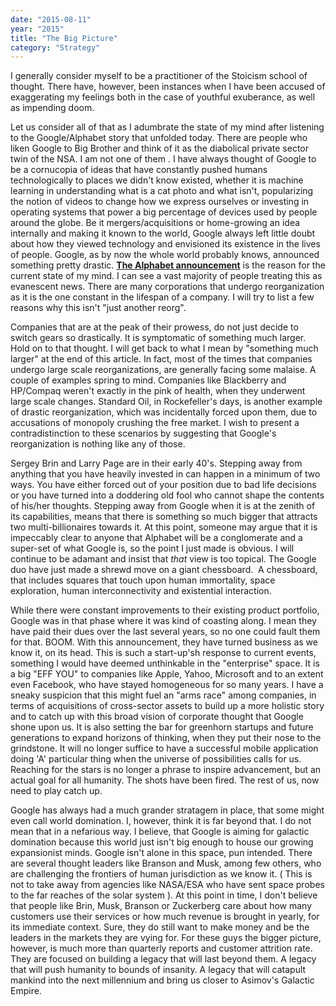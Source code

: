 ```yaml
---
date: "2015-08-11"
year: "2015"
title: "The Big Picture"
category: "Strategy"
---
```

I generally consider myself to be a practitioner of the Stoicism school of thought. There have, however, been instances when I have been accused of exaggerating my feelings both in the case of youthful exuberance, as well as impending doom.

Let us consider all of that as I adumbrate the state of my mind after listening to the Google/Alphabet story that unfolded today. There are people who liken Google to Big Brother and think of it as the diabolical private sector twin of the NSA. I am not one of them . I have always thought of Google to be a cornucopia of ideas that have constantly pushed humans technologically to places we didn't know existed, whether it is machine learning in understanding what is a cat photo and what isn't, popularizing the notion of videos to change how we express ourselves or investing in operating systems that power a big percentage of devices used by people around the globe. Be it mergers/acquisitions or home-growing an idea internally and making it known to the world, Google always left little doubt about how they viewed technology and envisioned its existence in the lives of people.
Google, as by now the whole world probably knows, announced something pretty drastic. <a href="https://abc.xyz/" target="_blank">**The Alphabet announcement**</a> is the reason for the current state of my mind. I can see a vast majority of people treating this as evanescent news. There are many corporations that undergo reorganization as it is the one constant in the lifespan of a company. I will try to list a few reasons why this isn't "just another reorg".

Companies that are at the peak of their prowess, do not just decide to switch gears so drastically. It is symptomatic of something much larger. Hold on to that thought. I will get back to what I mean by "something much larger" at the end of this article. In fact, most of the times that companies undergo large scale reorganizations, are generally facing some malaise. A couple of examples spring to mind. Companies like Blackberry and HP/Compaq weren't exactly in the pink of health, when they underwent large scale changes. Standard Oil, in Rockefeller's days, is another example of drastic reorganization, which was incidentally forced upon them, due to accusations of monopoly crushing the free market. I wish to present a contradistinction to these scenarios by suggesting that Google's reorganization is nothing like any of those.

Sergey Brin and Larry Page are in their early 40's. Stepping away from anything that you have heavily invested in can happen in a minimum of two ways. You have either forced out of your position due to bad life decisions or you have turned into a doddering old fool who cannot shape the contents of his/her thoughts. Stepping away from Google when it is at the zenith of its capabilities, means that there is something so much bigger that attracts two multi-billionaires towards it. At this point, someone may argue that it is impeccably clear to anyone that Alphabet will be a conglomerate and a super-set of what Google is, so the point I just made is obvious. I will continue to be adamant and insist that <i>that</i> view is too topical. The Google duo have just made a shrewd move on a giant chessboard.  A chessboard, that includes squares that touch upon human immortality, space exploration, human interconnectivity and existential interaction.

While there were constant improvements to their existing product portfolio, Google was in that phase where it was kind of coasting along. I mean they have paid their dues over the last several years, so no one could fault them for that. BOOM. With this announcement, they have turned business as we know it, on its head. This is such a start-up'sh response to current events, something I would have deemed unthinkable in the "enterprise" space. It is a big "EFF YOU" to companies like Apple, Yahoo, Microsoft and to an extent even Facebook, who have stayed homogeneous for so many years. I have a sneaky suspicion that this might fuel an "arms race" among companies, in terms of acquisitions of cross-sector assets to build up a more holistic story and to catch up with this broad vision of corporate thought that Google shone upon us. It is also setting the bar for greenhorn startups and future generations to expand horizons of thinking, when they put their nose to the grindstone. It will no longer suffice to have a successful mobile application doing 'A' particular thing when the universe of possibilities calls for us. Reaching for the stars is no longer a phrase to inspire advancement, but an actual goal for all humanity. The shots have been fired. The rest of us, now need to play catch up.

Google has always had a much grander stratagem in place, that some might even call world domination. I, however, think it is far beyond that. I do not mean that in a nefarious way. I believe, that Google is aiming for galactic domination because this world just isn't big enough to house our growing expansionist minds. Google isn't alone in this space, pun intended. There are several thought leaders like Branson and Musk, among few others, who are challenging the frontiers of human jurisdiction as we know it. ( This is not to take away from agencies like NASA/ESA who have sent space probes to the far reaches of the solar system ). At this point in time, I don't believe that people like Brin, Musk, Branson or Zuckerberg care about how many customers use their services or how much revenue is brought in yearly, for its immediate context. Sure, they do still want to make money and be the leaders in the markets they are vying for. For these guys the bigger picture, however, is much more than quarterly reports and customer attrition rate. They are focused on building a legacy that will last beyond them. A legacy that will push humanity to bounds of insanity. A legacy that will catapult mankind into the next millennium and bring us closer to Asimov's Galactic Empire.

